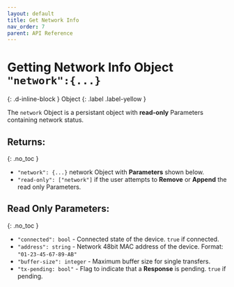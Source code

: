 ```yaml
---
layout: default
title: Get Network Info
nav_order: 7
parent: API Reference
---
```


# Getting Network Info Object `"network":{...}`
{: .d-inline-block }
Object
{: .label .label-yellow }

The `network` Object is a persistant object with **read-only** Parameters containing network status.

## Returns:
{: .no_toc }

- `"network": {...}` network Object with **Parameters** shown below.
- `"read-only": ["network"]` if the user attempts to **Remove** or **Append** the read only Parameters.

## Read Only Parameters:
{: .no_toc }

- `"connected": bool` - Connected state of the device. `true` if connected.
- `"address": string` - Network 48bit MAC address of the device. Format: `"01-23-45-67-89-AB"`
- `"buffer-size": integer` - Maximum buffer size for single transfers.
- `"tx-pending: bool"` - Flag to indicate that a **Response** is pending. `true` if pending.